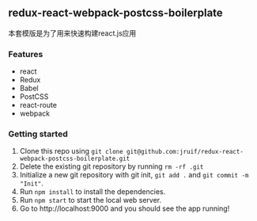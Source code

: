 ## redux-react-webpack-postcss-boilerplate

本套模版是为了用来快速构建react.js应用

### Features

+ react
+ Redux
+ Babel
+ PostCSS
+ react-route
+ webpack

### Getting started

1. Clone this repo using `git clone git@github.com:jruif/redux-react-webpack-postcss-boilerplate.git`
2. Delete the existing git repository by running `rm -rf .git`
3. Initialize a new git repository with git init, `git add .` and `git commit -m "Init"`.
4. Run `npm install` to install the dependencies.
5. Run `npm start` to start the local web server.
6. Go to http://localhost:9000 and you should see the app running!
